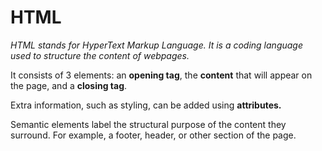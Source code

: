 # HTML

*HTML stands for HyperText Markup Language.  It is a coding language used to structure the content of webpages.*

It consists of 3 elements: an **opening tag**, the **content** that will appear on the page, and a **closing tag**.

Extra information, such as styling, can be added using **attributes.**

Semantic elements label the structural purpose of the content they surround.  For example, a footer, header, or other section of the page.
